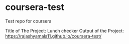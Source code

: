 # coursera-test
Test repo for coursera

Title of The Project: 
Lunch checker
Output of the Project:
https://rajashyamala11.github.io/coursera-test/
